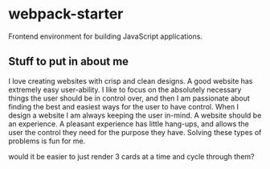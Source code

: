 # webpack-starter

Frontend environment for building JavaScript applications.

## Stuff to put in about me

I love creating websites with crisp and clean designs. A good website has extremely easy user-ability. I like to focus on the absolutely necessary things the user should be in control over, and then I am passionate about finding the best and easiest ways for the user to have control. When I design a website I am always keeping the user in-mind. A website should be an experience. A pleasant experience has little hang-ups, and allows the user the control they need for the purpose they have. Solving these types of problems is fun for me.

would it be easier to just render 3 cards at a time and cycle through them?
